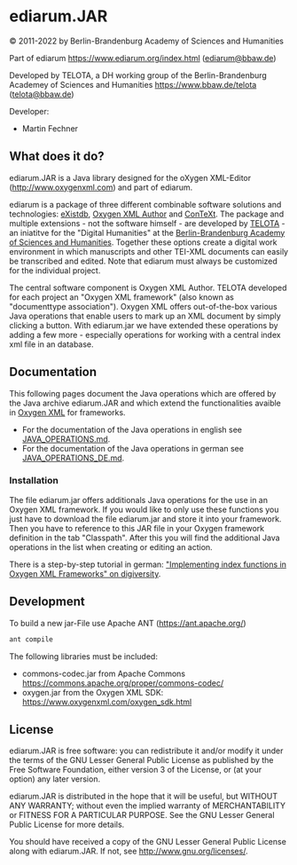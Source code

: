 # ediarum.JAR

© 2011-2022 by Berlin-Brandenburg Academy of Sciences and Humanities

Part of ediarum <https://www.ediarum.org/index.html> (ediarum@bbaw.de)

Developed by TELOTA, a DH working group of the Berlin-Brandenburg Academey of Sciences and Humanities
<https://www.bbaw.de/telota> (telota@bbaw.de)

Developer:

* Martin Fechner

## What does it do?

ediarum.JAR is a Java library designed for the oXygen XML-Editor
(<http://www.oxygenxml.com>) and part of ediarum.

ediarum is a package of three different combinable software solutions and technologies: [eXistdb](http://www.exist-db.org), [Oxygen XML Author](http://oxygenxml.com/xml_author.html) and [ConTeXt](http://wiki.contextgarden.net). The package and multiple extensions - not the software himself - are developed by [TELOTA](http://www.bbaw.de/telota) - an iniatitve for the "Digital Humanities" at the [Berlin-Brandenburg Academy of Sciences and Humanities](http://www.bbaw.de). Together these options create a digital work environment in which manuscripts and other TEI-XML documents can easily be transcribed and edited. Note that ediarum must always be customized for the individual project. 

The central software component is Oxygen XML Author. TELOTA developed for each project an "Oxygen XML framework" (also known as "documenttype association"). Oxygen XML offers out-of-the-box various Java operations that enable users to mark up an XML document by simply clicking a button. With ediarum.jar we have extended these operations by adding a few more - especially operations for working with a central index xml file in an database.

## Documentation

This following pages document the Java operations which are offered by the Java archive ediarum.JAR and which extend the functionalities avaible in [Oxygen XML](http://www.oxygenxml.com) for frameworks.

* For the documentation of the Java operations in english see [JAVA_OPERATIONS.md](JAVA_OPERATIONS_EN.md
).
* For the documentation of the Java operations in german see [JAVA_OPERATIONS_DE.md](JAVA_OPERATIONS_DE.md).

### Installation

The file ediarum.jar offers additionals Java operations for the use in an Oxygen XML framework.
If you would like to only use these functions you just have to download the file ediarum.jar and store it into your framework.
Then you have to reference to this JAR file in your Oxygen framework definition in the tab "Classpath".
After this you will find the additional Java operations in the list when creating or editing an action.

There is a step-by-step tutorial in german: ["Implementing index functions in Oxygen XML Frameworks" on digiversity](http://digiversity.net/2013/tutorial-indexfunktionen-fuer-oxygen-xml-frameworks/).

## Development

To build a new jar-File use Apache ANT (<https://ant.apache.org/>)

```bash
ant compile
```

The following libraries must be included:

- commons-codec.jar from Apache Commons <https://commons.apache.org/proper/commons-codec/>
- oxygen.jar from the Oxygen XML SDK: <https://www.oxygenxml.com/oxygen_sdk.html>

## License

ediarum.JAR is free software: you can redistribute it and/or modify
it under the terms of the GNU Lesser General Public License as published by
the Free Software Foundation, either version 3 of the License, or
(at your option) any later version.

ediarum.JAR is distributed in the hope that it will be useful,
but WITHOUT ANY WARRANTY; without even the implied warranty of
MERCHANTABILITY or FITNESS FOR A PARTICULAR PURPOSE.  See the
GNU Lesser General Public License for more details.

You should have received a copy of the GNU Lesser General Public License
along with ediarum.JAR.  If not, see <http://www.gnu.org/licenses/>.
